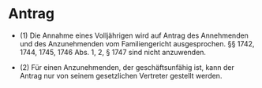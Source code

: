 # Antrag

- (1) Die Annahme eines Volljährigen wird auf Antrag des Annehmenden und des Anzunehmenden vom Familiengericht ausgesprochen. §§ 1742, 1744, 1745, 1746 Abs. 1, 2, § 1747 sind nicht anzuwenden.

- (2) Für einen Anzunehmenden, der geschäftsunfähig ist, kann der Antrag nur von seinem gesetzlichen Vertreter gestellt werden.

